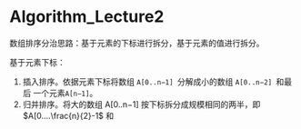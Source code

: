 # Algorithm_Lecture2


数组排序分治思路：基于元素的下标进行拆分，基于元素的值进行拆分。

基于元素下标：
1. 插入排序。依据元素下标将数组 `A[0..n−1] `分解成小的数组 `A[0..n−2] `和最后 一个元素`A[n−1]`。
2. 归并排序。将大的数组 A[0..n−1] 按下标拆分成规模相同的两半，即 $A[0....\frac{n}{2}-1$ 和 

